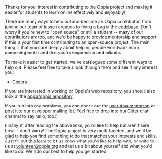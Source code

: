Thanks for your interest in contributing to the Oppia project and making it easier for students to learn online effectively and enjoyably!

There are many ways to help out and become an Oppia contributor, from joining our team of lesson creators to fixing a bug in the [codebase](https://github.com/oppia/oppia-android/). Don't worry if you're new to "open source" or still a student -- many of our contributors are too, and we'd be happy to provide mentorship and support if this is your first time contributing to an open-source project. The main thing is that you care deeply about helping people worldwide learn something better and that you're responsible and reliable.

To make it easier to get started, we've catalogued some different ways to help out. Please feel free to take a look through them and see if any interest you:

  * [Coders](https://github.com/oppia/oppia-android/wiki/Contributing-to-Oppia-android)

If you are interested in working on Oppia's web repository, you should also look at the [oppia/oppia repository](https://github.com/oppia/oppia).

If you run into any problems, you can check out the [user documentation](https://oppia.github.io/#/) or post it to our [developer mailing list](https://groups.google.com/forum/?fromgroups#!forum/oppia-dev). Feel free to drop into our [Gitter](https://gitter.im/oppia/oppia-android) chat channel to say hello, too :)

Finally, if, after reading the above links, you'd like to help but aren't sure how -- don't worry! The Oppia project is very multi-faceted, and we'd be glad to help you find something to do that matches your interests and skills. Just fill out [this form](https://forms.gle/jEytndtgdsx7BrnV6) to let us know what you'd like to help with, or write to us at [volunteer@oppia.org](mailto:volunteer@oppia.org) and tell us a bit about yourself and what you'd like to do. We'll do our best to help you get started!
